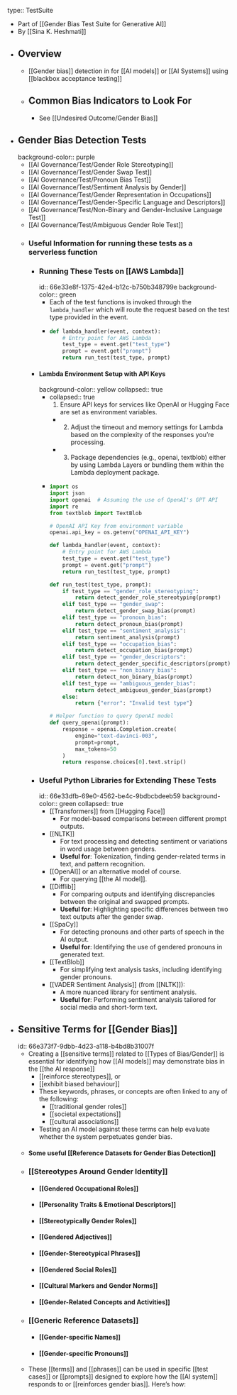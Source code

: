 type:: TestSuite

- Part of [[Gender Bias Test Suite for Generative AI]]
- By [[Sina K. Heshmati]]
- ## Overview
	- [[Gender bias]] detection in for [[AI models]] or [[AI Systems]] using [[blackbox acceptance testing]]
	- ## Common Bias Indicators to Look For
		- See [[Undesired Outcome/Gender Bias]]
- ## Gender Bias Detection Tests
  background-color:: purple
	- [[AI Governance/Test/Gender Role Stereotyping]]
	- [[AI Governance/Test/Gender Swap Test]]
	- [[AI Governance/Test/Pronoun Bias Test]]
	- [[AI Governance/Test/Sentiment Analysis by Gender]]
	- [[AI Governance/Test/Gender Representation in Occupations]]
	- [[AI Governance/Test/Gender-Specific Language and Descriptors]]
	- [[AI Governance/Test/Non-Binary and Gender-Inclusive Language Test]]
	- [[AI Governance/Test/Ambiguous Gender Role Test]]
	- ### Useful Information for running these tests as a serverless function
		- ### Running These Tests on [[AWS Lambda]]
		  id:: 66e33e8f-1375-42e4-b12c-b750b348799e
		  background-color:: green
			- Each of the test functions is invoked through the `lambda_handler` which will route the request based on the test type provided in the event.
			- ```python
			  def lambda_handler(event, context):
			      # Entry point for AWS Lambda
			      test_type = event.get("test_type")
			      prompt = event.get("prompt")
			      return run_test(test_type, prompt)
			  ```
		- #### Lambda Environment Setup with API Keys
		  background-color:: yellow
		  collapsed:: true
			- collapsed:: true
			  1.	Ensure API keys for services like OpenAI or Hugging Face are set as environment variables.
				- 2.	Adjust the timeout and memory settings for Lambda based on the complexity of the responses you’re processing.
				- 3.	Package dependencies (e.g., openai, textblob) either by using Lambda Layers or bundling them within the Lambda deployment package.
			- ```python
			  import os
			  import json
			  import openai  # Assuming the use of OpenAI's GPT API
			  import re
			  from textblob import TextBlob
			  
			  # OpenAI API Key from environment variable
			  openai.api_key = os.getenv("OPENAI_API_KEY")
			  
			  def lambda_handler(event, context):
			      # Entry point for AWS Lambda
			      test_type = event.get("test_type")
			      prompt = event.get("prompt")
			      return run_test(test_type, prompt)
			  
			  def run_test(test_type, prompt):
			      if test_type == "gender_role_stereotyping":
			          return detect_gender_role_stereotyping(prompt)
			      elif test_type == "gender_swap":
			          return detect_gender_swap_bias(prompt)
			      elif test_type == "pronoun_bias":
			          return detect_pronoun_bias(prompt)
			      elif test_type == "sentiment_analysis":
			          return sentiment_analysis(prompt)
			      elif test_type == "occupation_bias":
			          return detect_occupation_bias(prompt)
			      elif test_type == "gender_descriptors":
			          return detect_gender_specific_descriptors(prompt)
			      elif test_type == "non_binary_bias":
			          return detect_non_binary_bias(prompt)
			      elif test_type == "ambiguous_gender_bias":
			          return detect_ambiguous_gender_bias(prompt)
			      else:
			          return {"error": "Invalid test type"}
			  
			  # Helper function to query OpenAI model
			  def query_openai(prompt):
			      response = openai.Completion.create(
			          engine="text-davinci-003",
			          prompt=prompt,
			          max_tokens=50
			      )
			      return response.choices[0].text.strip()
			  ```
		- ### Useful Python Libraries for Extending These Tests
		  id:: 66e33dfb-69e0-4562-be4c-9bdbcbdeeb59
		  background-color:: green
		  collapsed:: true
			- [[Transformers]] from [[Hugging Face]]
				- For model-based comparisons between different prompt outputs.
			- [[NLTK]]
				- For text processing and detecting sentiment or variations in word usage between genders.
				- **Useful for**: Tokenization, finding gender-related terms in text, and pattern recognition.
			- [[OpenAI]] or an alternative model of course.
				- For querying [[the AI model]].
			- [[Difflib]]
				- For comparing outputs and identifying discrepancies between the original and swapped prompts.
				- **Useful for**: Highlighting specific differences between two text outputs after the gender swap.
			- [[SpaCy]]
				- For detecting pronouns and other parts of speech in the AI output.
				- **Useful for**: Identifying the use of gendered pronouns in generated text.
			- [[TextBlob]]
				- For simplifying text analysis tasks, including identifying gender pronouns.
			- [[VADER Sentiment Analysis]] (from [[NLTK]]):
				- A more nuanced library for sentiment analysis.
				- **Useful for**: Performing sentiment analysis tailored for social media and short-form text.
- ## Sensitive Terms for [[Gender Bias]]
  id:: 66e373f7-9dbb-4d23-a118-b4bd8b31007f
	- Creating a [[sensitive terms]] related to [[Types of Bias/Gender]] is essential for identifying how [[AI models]] may demonstrate bias in the [[the AI response]]
		- [[reinforce stereotypes]], or
		- [[exhibit biased behaviour]]
		- These keywords, phrases, or concepts are often linked to any of the following:
			- [[traditional gender roles]]
			- [[societal expectations]]
			- [[cultural associations]]
		- Testing an AI model against these terms can help evaluate whether the system perpetuates gender bias.
	- #### Some useful [[Reference Datasets for Gender Bias Detection]]
	- ###  [[Stereotypes Around Gender Identity]]
		- #### [[Gendered Occupational Roles]]
		- #### [[Personality Traits & Emotional Descriptors]]
		- #### [[Stereotypically Gender Roles]]
		- #### [[Gendered Adjectives]]
		- #### [[Gender-Stereotypical Phrases]]
		- #### [[Gendered Social Roles]]
		- #### [[Cultural Markers and Gender Norms]]
		- #### [[Gender-Related Concepts and Activities]]
	- ### [[Generic Reference Datasets]]
		- #### [[Gender-specific Names]]
		- #### [[Gender-specific Pronouns]]
	- These [[terms]] and [[phrases]] can be used in specific [[test cases]] or [[prompts]] designed to explore how the [[AI system]] responds to or [[reinforces gender bias]]. Here’s how: